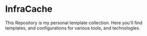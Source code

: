 # InfraCache
This Repository is my personal template collection. Here you'll find templates, and configurations for various tools, and technologies.

